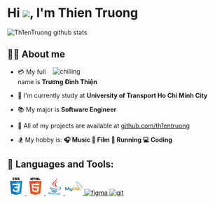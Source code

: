 <h1 align="left" color="red">Hi <img src="https://raw.githubusercontent.com/aemmadi/aemmadi/master/wave.gif" width="30">, I'm Thien Truong</h1>

![Th1enTruong github stats](https://github-readme-stats.vercel.app/api?username=th1entruong&show_icons=true&theme=react)

## 🙋‍♂️ About me

<img align="right" alt="chilling" width="400" src="https://media.giphy.com/media/v1.Y2lkPTc5MGI3NjExb3NrNWUyeTdkc3ozbDB3d3M3ZmVvNmh4eXlqNzRoM3lvcXE5ajN0dSZlcD12MV9pbnRlcm5hbF9naWZfYnlfaWQmY3Q9Zw/iIqmM5tTjmpOB9mpbn/giphy.gif">

- 💳 My full name is **Trương Đình Thiện**

- 🏬 I'm currently study at **University of Transport Ho Chi Minh City**

- 📚 My major is **Software Engineer**

- 📂 All of my projects are available at [github.com/th1entruong](https://github.com/th1entruong?tab=repositories)

- 🏂 My hobby is: **🎧 Music 🎥 Film 🏃 Running 💻 Coding**

## 🚀 Languages and Tools:

<p align="left">
  <a href="https://www.w3schools.com/css/" target="_blank" rel="noreferrer">
    <img src="https://raw.githubusercontent.com/devicons/devicon/master/icons/css3/css3-original-wordmark.svg" alt="css3" width="40" height="40"/>
  </a> 
  <a href="https://www.w3.org/html/" target="_blank" rel="noreferrer">
    <img src="https://raw.githubusercontent.com/devicons/devicon/master/icons/html5/html5-original-wordmark.svg" alt="html5" width="40" height="40"/>
  </a> 
  <a href="https://www.java.com" target="_blank" rel="noreferrer">
    <img src="https://raw.githubusercontent.com/devicons/devicon/master/icons/java/java-original.svg" alt="java" width="40" height="40"/>
  </a> 
  <a href="https://www.mysql.com/" target="_blank" rel="noreferrer">
    <img src="https://raw.githubusercontent.com/devicons/devicon/master/icons/mysql/mysql-original-wordmark.svg" alt="mysql" width="40" height="40"/>
  </a> 
  <a href="https://www.figma.com/" target="_blank" rel="noreferrer">
    <img src="https://www.vectorlogo.zone/logos/figma/figma-icon.svg" alt="figma" width="40" height="40"/>
  </a>
  <a href="https://git-scm.com/" target="_blank" rel="noreferrer">
    <img src="https://www.vectorlogo.zone/logos/git-scm/git-scm-icon.svg" alt="git" width="40" height="40"/>
  </a>
</p>

